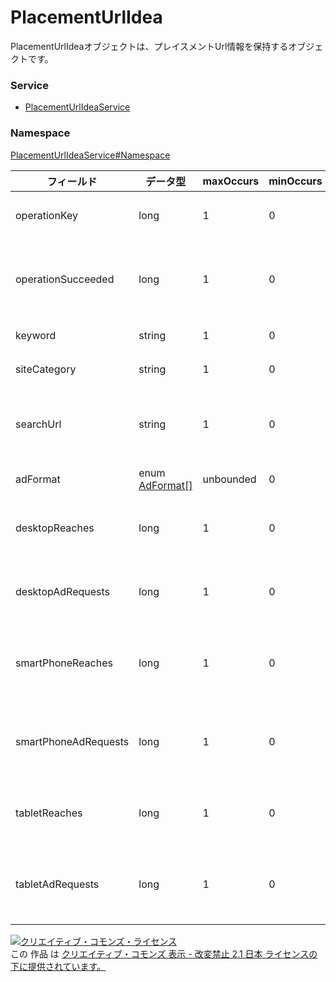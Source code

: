 # PlacementUrlIdea
PlacementUrlIdeaオブジェクトは、プレイスメントUrl情報を保持するオブジェクトです。
### Service
+ [PlacementUrlIdeaService](../../services/PlacementUrlIdeaService.md)

### Namespace
[PlacementUrlIdeaService#Namespace](../../services/PlacementUrlIdeaService.md#namespace)

| フィールド | データ型 | maxOccurs | minOccurs | response | add | set | remove | 説明 | 
|---|---|---|---|---|---|---|---|---|
| operationKey| long| 1| 0| ○| -| -| -| Number(0から始まる連番)です。 |
| operationSucceeded| long| 1| 0| ○| -| -| -| white list から検索できたかどうかの判定（成功：true 固定）です。 |
| keyword| string| 1| 0| ○| -| -| -| 検索キーワードです。 |
| siteCategory| string| 1| 0| ○| -| -| -| 検索カテゴリです。 |
| searchUrl| string| 1| 0| ○| -| -| -| 取得URLです。<br>			不明なURLの場合　UNKNOWN_URLが入ります。 |
| adFormat| enum <a href="./AdFormat.md">AdFormat[]</a>| unbounded| 0| ○| -| -| -| 広告フォーマットです。 |
| desktopReaches| long| 1| 0| ○| -| -| -| PC でのリーチ数です。<br>			　・100未満の時は0 |
| desktopAdRequests| long| 1| 0| ○| -| -| -| PC でのADリクエスト数です。<br>			　・100未満の時は0 |
| smartPhoneReaches| long| 1| 0| ○| -| -| -| SmartPhone でのリーチ数です。<br>			　・100未満の時は0 |
| smartPhoneAdRequests| long| 1| 0| ○| -| -| -| SmartPhone でのADリクエスト数です。<br>			　・100未満の時は0 |
| tabletReaches| long| 1| 0| ○| -| -| -| Tablet でのリーチ数です。<br>			　・100未満の時は0 |
| tabletAdRequests| long| 1| 0| ○| -| -| -| TabletでのADリクエスト数です。<br>			　・100未満の時は0 |

<a rel="license" href="http://creativecommons.org/licenses/by-nd/2.1/jp/"><img alt="クリエイティブ・コモンズ・ライセンス" style="border-width:0" src="https://i.creativecommons.org/l/by-nd/2.1/jp/88x31.png" /></a><br />この 作品 は <a rel="license" href="http://creativecommons.org/licenses/by-nd/2.1/jp/">クリエイティブ・コモンズ 表示 - 改変禁止 2.1 日本 ライセンスの下に提供されています。</a>
